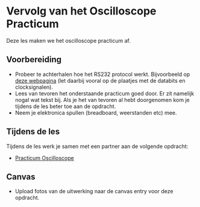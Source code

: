 # Vervolg van het Oscilloscope Practicum

Deze les maken we het oscilloscope practicum af.

## Voorbereiding

- Probeer te achterhalen hoe het RS232 protocol werkt. Bijvoorbeeld op [deze webpagina](https://circuitdigest.com/article/rs232-serial-communication-protocol-basics-specifications) (let daarbij vooral op de plaatjes met de databits en clocksignalen).
- Lees van tevoren het onderstaande practicum goed door. Er zit namelijk nogal wat tekst bij. Als je het van tevoren al hebt doorgenomen kom je tijdens de les beter toe aan de opdracht.
- Neem je elektronica spullen (breadboard, weerstanden etc) mee.

## Tijdens de les

Tijdens de les werk je samen met een partner aan de volgende opdracht:

- [Practicum Oscilloscope](../../hardware-interfacing/basis-elektronica/oscilloscope/README.md) 

## Canvas

- Upload fotos van de uitwerking naar de canvas entry voor deze opdracht.